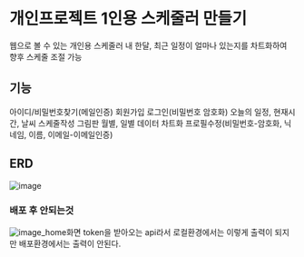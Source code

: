 # 개인프로젝트 1인용 스케줄러 만들기

웹으로 볼 수 있는 개인용 스케줄러
내 한달, 최근 일정이 얼마나 있는지를 차트화하여 향후 스케줄 조절 가능

## 기능
아이디/비밀번호찾기(메일인증)
회원가입
로그인(비밀번호 암호화)
오늘의 일정, 현재시간, 날씨
스케줄작성
그림판
월별, 일별 데이터 차트화
프로필수정(비밀번호-암호화, 닉네임, 이름, 이메일-이메일인증)

## ERD
![image](https://user-images.githubusercontent.com/81849194/200454756-9e2ed910-b02f-484e-986a-7ff68aba8e97.png)


### 배포 후 안되는것
![image](https://user-images.githubusercontent.com/81849194/200458544-9c3a1608-e884-4ac3-bb09-ea57732aa298.png)_home화면
token을 받아오는 api라서 로컬환경에서는 이렇게 출력이 되지만 배포환경에서는 출력이 안된다.
